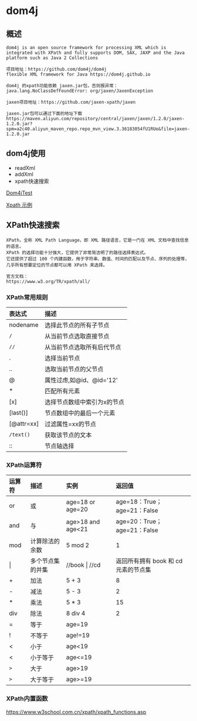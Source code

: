 dom4j
==


## 概述
```text
dom4j is an open source framework for processing XML which is integrated with XPath and fully supports DOM, SAX, JAXP and the Java platform such as Java 2 Collections

项目地址：https://github.com/dom4j/dom4j
flexible XML framework for Java https://dom4j.github.io

dom4j 的xpath功能依赖 jaxen.jar包，否则报异常：java.lang.NoClassDefFoundError: org/jaxen/JaxenException

jaxen项目地址：https://github.com/jaxen-xpath/jaxen

jaxen.jar包可以通过下面的地址下载
https://maven.aliyun.com/repository/central/jaxen/jaxen/1.2.0/jaxen-1.2.0.jar?spm=a2c40.aliyun_maven_repo.repo_mvn_view.3.36183054fU1RUo&file=jaxen-1.2.0.jar
```

## dom4j使用
* readXml
* addXml
* xpath快速搜索

[Dom4jTest](../xml/src/com/java/www/Dom4jTest.java)

[Xpath 示例](./Xpath_simples.pdf)

## XPath快速搜索
```text
XPath，全称 XML Path Language，即 XML 路径语言，它是一门在 XML 文档中查找信息的语言。
XPath 的选择功能十分强大，它提供了非常简洁明了的路径选择表达式。
它还提供了超过 100 个内建函数，用于字符串、数值、时间的匹配以及节点、序列的处理等，几乎所有想要定位的节点都可以用 XPath 来选择。

官方文档：
https://www.w3.org/TR/xpath/all/
```

### XPath常用规则

表达式 |描述
:--- |:---
nodename |选择此节点的所有子节点
`/` |从当前节点选取直接节点
`//` |从当前节点选取所有后代节点
. |选择当前节点
.. |选取当前节点的父节点
@ |属性过虑,如@id、@id='12'
* |匹配所有元素
[x] |选择节点数组中索引为x的节点
[last()] |节点数组中的最后一个元素
[@attr=xx] |过滤属性=xx的节点
`/text()` |获取该节点的文本
:: |节点轴选择


### XPath运算符

运算符	|描述	|实例	|返回值
:--- |:--- |:--- |:--- 
or |或 |age=18 or age=20 |age=18：True；<br>age=21：False
and |与 |age>18 and age<21 |age=20：True；<br>age=21：False
mod	|计算除法的余数 |5 mod 2 |1 
&#124; |多个节点集的并集 |//book &#124; //cd | 返回所有拥有 book 和 cd 元素的节点集
+ |加法 |5 + 3 |8
- |减法 |5 - 3 |2
* |乘法 |5 * 3 |15
div	|除法 |8 div 4 |2
= |等于 |age=19 | 
! |	不等于 |age!=19 |
< |小于 |age<19 |
< |小于等于 |age<=19 |
`>` |大于 |age>19 |
`>` |大于等于 |age>=19 |

### XPath内置函数
https://www.w3school.com.cn/xpath/xpath_functions.asp

